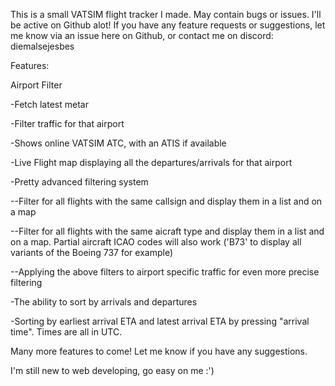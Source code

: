 This is a small VATSIM flight tracker I made. May contain bugs or issues.
I'll be active on Github alot! If you have any feature requests or suggestions, let me know via an issue here on Github, or contact me on discord: diemalsejesbes

Features:

Airport Filter

-Fetch latest metar

-Filter traffic for that airport

-Shows online VATSIM ATC, with an ATIS if available

-Live Flight map displaying all the departures/arrivals for that airport

-Pretty advanced filtering system

--Filter for all flights with the same callsign and display them in a list and on a map

--Filter for all flights with the same aicraft type and display them in a list and on a map. Partial aircraft ICAO codes will also work ('B73' to display all variants of the Boeing 737 for example)

--Applying the above filters to airport specific traffic for even more precise filtering

-The ability to sort by arrivals and departures

-Sorting by earliest arrival ETA and latest arrival ETA by pressing "arrival time". Times are all in UTC.


Many more features to come! Let me know if you have any suggestions.



I'm still new to web developing, go easy on me :')
